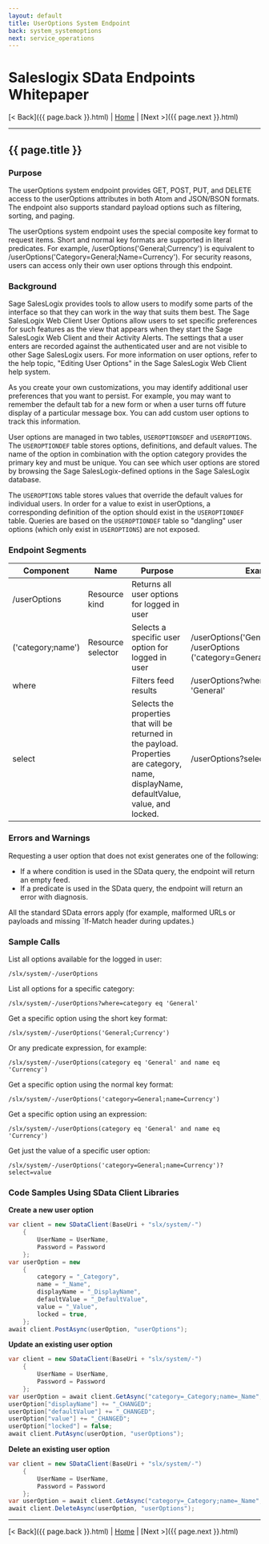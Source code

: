 ```yaml
---
layout: default
title: UserOptions System Endpoint
back: system_systemoptions
next: service_operations
---
```


# Saleslogix SData Endpoints Whitepaper #

[< Back]({{ page.back }}.html) | [Home](index.html) | [Next >]({{ page.next }}.html)

---

## {{ page.title }} ##

### Purpose ###
The userOptions system endpoint provides GET, POST, PUT, and DELETE access to the
userOptions attributes in both Atom and JSON/BSON formats. The endpoint also supports
standard payload options such as filtering, sorting, and paging.

The userOptions system endpoint uses the special composite key format to request items.
Short and normal key formats are supported in literal predicates. For example,
/userOptions('General;Currency') is equivalent to
/userOptions('Category=General;Name=Currency'). For security reasons, users can access
only their own user options through this endpoint.

### Background ###
Sage SalesLogix provides tools to allow users to modify some parts of the interface so that they
can work in the way that suits them best. The Sage SalesLogix Web Client User Options allow
users to set specific preferences for such features as the view that appears when they start the
Sage SalesLogix Web Client and their Activity Alerts. The settings that a user enters are
recorded against the authenticated user and are not visible to other Sage SalesLogix users. For
more information on user options, refer to the help topic, "Editing User Options" in the Sage
SalesLogix Web Client help system.

As you create your own customizations, you may identify additional user preferences that you
want to persist. For example, you may want to remember the default tab for a new form or when
a user turns off future display of a particular message box. You can add custom user options to
track this information.

User options are managed in two tables, `USEROPTIONSDEF` and `USEROPTIONS`. The
`USEROPTIONDEF` table stores options, definitions, and default values. The name of the option
in combination with the option category provides the primary key and must be unique. You can
see which user options are stored by browsing the Sage SalesLogix-defined options in the
Sage SalesLogix database.

The `USEROPTIONS` table stores values that override the default values for individual users. In
order for a value to exist in userOptions, a corresponding definition of the option should exist in
the `USEROPTIONDEF` table. Queries are based on the `USEROPTIONDEF` table so "dangling"
user options (which only exist in `USEROPTIONS`) are not exposed.

### Endpoint Segments ###
| Component         | Name              | Purpose                 | Example                        |
|-------------------|-------------------|-------------------------|--------------------------------|
| /userOptions      | Resource kind     | Returns all user options for logged in user |            |
| ('category;name') | Resource selector | Selects a specific user option for logged in user | /userOptions('General;Currency') or /userOptions ('category=General;name=Currency') |
| where             |                   | Filters feed results    | /userOptions?where=category eq 'General' |
| select            |                   | Selects the properties that will be returned in the payload. Properties are category, name, displayName, defaultValue, value, and locked. | /userOptions?select=value |

### Errors and Warnings ###
Requesting a user option that does not exist generates one of the following:

- If a where condition is used in the SData query, the endpoint will return an empty
feed.
- If a predicate is used in the SData query, the endpoint will return an error with
diagnosis.

All the standard SData errors apply (for example, malformed URLs or payloads and missing `If-Match
header during updates.)

### Sample Calls ###
List all options available for the logged in user:

    /slx/system/-/userOptions

List all options for a specific category:

    /slx/system/-/userOptions?where=category eq 'General'

Get a specific option using the short key format:

    /slx/system/-/userOptions('General;Currency')

Or any predicate expression, for example:

    /slx/system/-/userOptions(category eq 'General' and name eq 'Currency')

Get a specific option using the normal key format:

    /slx/system/-/userOptions('category=General;name=Currency')

Get a specific option using an expression:

    /slx/system/-/userOptions(category eq 'General' and name eq 'Currency')

Get just the value of a specific user option:

    /slx/system/-/userOptions('category=General;name=Currency')?select=value

### Code Samples Using SData Client Libraries ###

**Create a new user option**

```csharp
var client = new SDataClient(BaseUri + "slx/system/-")
    {
        UserName = UserName,
        Password = Password
    };
var userOption = new
    {
        category = "_Category",
        name = "_Name",
        displayName = "_DisplayName",
        defaultValue = "_DefaultValue",
        value = "_Value",
        locked = true,
    };
await client.PostAsync(userOption, "userOptions");
```

**Update an existing user option**

```csharp
var client = new SDataClient(BaseUri + "slx/system/-")
    {
        UserName = UserName,
        Password = Password
    };
var userOption = await client.GetAsync("category=_Category;name=_Name", "userOptions");
userOption["displayName"] += "_CHANGED";
userOption["defaultValue"] += "_CHANGED";
userOption["value"] += "_CHANGED";
userOption["locked"] = false;
await client.PutAsync(userOption, "userOptions");
```

**Delete an existing user option**

```csharp
var client = new SDataClient(BaseUri + "slx/system/-")
    {
        UserName = UserName,
        Password = Password
    };
var userOption = await client.GetAsync("category=_Category;name=_Name", "userOptions");
await client.DeleteAsync(userOption, "userOptions");
```

---

[< Back]({{ page.back }}.html) | [Home](index.html) | [Next >]({{ page.next }}.html)